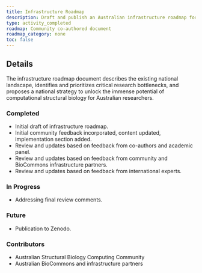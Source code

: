 ```yaml
---
title: Infrastructure Roadmap
description: Draft and publish an Australian infrastructure roadmap for addressing computational challenges facing structural biology.
type: activity_completed
roadmap: Community co-authored document
roadmap_category: none
toc: false
---
```


## Details

The infrastructure roadmap document describes the existing national landscape, identifies and prioritizes critical research bottlenecks, and proposes a national strategy to unlock the immense potential of computational structural biology for Australian researchers.

### Completed

- Initial draft of infrastructure roadmap.
- Initial community feedback incorporated, content updated, implementation section added.
- Review and updates based on feedback from co-authors and academic panel.
- Review and updates based on feedback from community and BioCommons infrastructure partners.
- Review and updates based on feedback from international experts.

### In Progress

- Addressing final review comments.

### Future

- Publication to Zenodo.

### Contributors

- Australian Structural Biology Computing Community
- Australian BioCommons and infrastructure partners